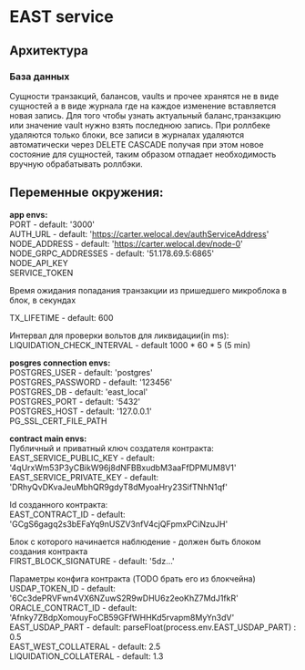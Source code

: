 # EAST service

## Архитектура

### База данных
Сущности транзакций, балансов, vaults и прочее хранятся не в виде сущностей а в виде журнала где на каждое изменение вставляется новая запись. Для того чтобы узнать актуальный баланс,транзакцию или значение vault нужно взять последнюю запись. При роллбеке удаляются только блоки, все записи в журналах удаляются автоматически через DELETE CASCADE получая при этом новое состояние для сущностей, таким образом отпадает необходимость вручную обрабатывать роллбэки.


## Переменные окружения:
  <b> app envs: </b>  
  PORT - default: '3000'  
  AUTH_URL - default: 'https://carter.welocal.dev/authServiceAddress'  
  NODE_ADDRESS - default: 'https://carter.welocal.dev/node-0'  
  NODE_GRPC_ADDRESSES - default: '51.178.69.5:6865'  
  NODE_API_KEY  
  SERVICE_TOKEN

  Время ожидания попадания транзакции из пришедшего микроблока в блок, в секундах

  TX_LIFETIME - default: 600

  Интервал для проверки вольтов для ликвидации(in ms):
  LIQUIDATION_CHECK_INTERVAL - default 1000 * 60 * 5 (5 min)

  <b> posgres connection envs: </b>  
  POSTGRES_USER - default: 'postgres'  
  POSTGRES_PASSWORD - default: '123456'  
  POSTGRES_DB - default: 'east_local'  
  POSTGRES_PORT - default: '5432'  
  POSTGRES_HOST - default: '127.0.0.1'  
  PG_SSL_CERT_FILE_PATH  

  
  <b>contract main envs:</b>  
  Публичный и приватный ключ создателя контракта:   
  EAST_SERVICE_PUBLIC_KEY - default: '4qUrxWm53P3yCBikW96j8dNFBBxudbM3aaFfDPMUM8V1'  
  EAST_SERVICE_PRIVATE_KEY - default: 'DRhyQvDKvaJeuMbhQR9gdyT8dMyoaHry23SifTNhN1qf'  

  Id созданного контракта:  
  EAST_CONTRACT_ID - default: 'GCgS6gagq2s3bEFaYq9nUSZV3nfV4cjQFpmxPCiNzuJH'  

  Блок с которого начинается наблюдение - должен быть блоком создания контракта  
  FIRST_BLOCK_SIGNATURE - default: '5dz...'  

  Параметры конфига контракта (TODO брать его из блокчейна)  
  USDAP_TOKEN_ID - default: '6Cc3dePRVFwn4VX6NZuwS2R9wDHU6z2eoKhZ7MdJ1fkR'  
  ORACLE_CONTRACT_ID - default: 'Afnky7ZBdpXomouyFoCB59GFfWHHKd5rvapm8MyYn3dV'  
  EAST_USDAP_PART - default: parseFloat(process.env.EAST_USDAP_PART) : 0.5  
  EAST_WEST_COLLATERAL - default: 2.5  
  LIQUIDATION_COLLATERAL - default: 1.3  
